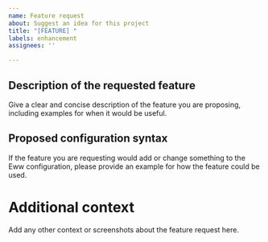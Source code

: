 ```yaml
---
name: Feature request
about: Suggest an idea for this project
title: "[FEATURE] "
labels: enhancement
assignees: ''

---
```


## Description of the requested feature
Give a clear and concise description of the feature you are proposing, including examples for when it would be useful.

## Proposed configuration syntax
If the feature you are requesting would add or change something to the Eww configuration, please provide an example for how the feature could be used.

# Additional context
Add any other context or screenshots about the feature request here.

